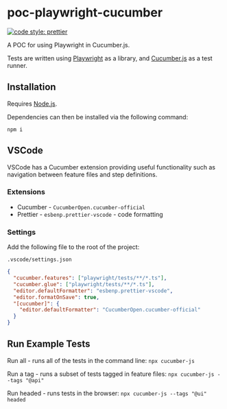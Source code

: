 # poc-playwright-cucumber

[![code style: prettier](https://img.shields.io/badge/code_style-prettier-ff69b4.svg?style=flat-square)](https://github.com/prettier/prettier)

A POC for using Playwright in Cucumber.js.

Tests are written using [Playwright](https://playwright.dev/docs/intro) as a library, and [Cucumber.js](https://cucumber.io/docs/guides/overview/) as a test runner.

## Installation

Requires [Node.js](https://nodejs.org/).

Dependencies can then be installed via the following command:

`npm i`

## VSCode

VSCode has a Cucumber extension providing useful functionality such as navigation between feature files and step definitions.

### Extensions

- Cucumber - `CucumberOpen.cucumber-official`
- Prettier - `esbenp.prettier-vscode` - code formatting

### Settings

Add the following file to the root of the project:

`.vscode/settings.json`

```JSON
{
  "cucumber.features": ["playwright/tests/**/*.ts"],
  "cucumber.glue": ["playwright/tests/**/*.ts"],
  "editor.defaultFormatter": "esbenp.prettier-vscode",
  "editor.formatOnSave": true,
  "[cucumber]": {
    "editor.defaultFormatter": "CucumberOpen.cucumber-official"
  }
}
```

## Run Example Tests

Run all - runs all of the tests in the command line:
`npx cucumber-js`

Run a tag - runs a subset of tests tagged in feature files:
`npx cucumber-js --tags "@api"`

Run headed - runs tests in the browser:
`npx cucumber-js --tags "@ui" headed`
